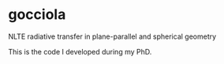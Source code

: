 gocciola
========

NLTE radiative transfer in plane-parallel and spherical geometry

This is the code I developed during my PhD.
